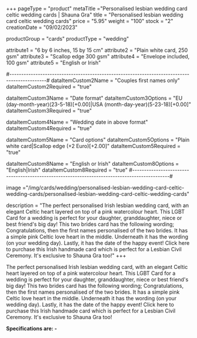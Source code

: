 +++
pageType = "product"
metaTitle ="Personalised lesbian wedding card celtic wedding cards | Shauna Gra"
title = "Personalised lesbian wedding card celtic wedding cards"
price = "5.95"
weight = "100"
stock = "2"
creationDate = "09/02/2023"

productGroup = "cards"
productType = "wedding"
 
attribute1 = "6 by 6 inches, 15 by 15 cm" 
attribute2 = "Plain white card, 250 gsm"
attribute3 = "Scallop edge 300 gsm"
attribute4 = "Envelope included, 100 gsm"
attribute5 = "English or Irish"
 
#---------------------------------------------------------------------------------------------#
dataItemCustom2Name = "Couples first names only"
dataItemCustom2Required = "true"

dataItemCustom3Name = "Date format"
dataItemCustom3Options = "EU (day-month-year)(23-5-18)[+0.00]|USA (month-day-year)(5-23-18)[+0.00]"
dataItemCustom3Required = "true"

dataItemCustom4Name = "Wedding date in above format"
dataItemCustom4Required = "true"

dataItemCustom5Name = "Card options"
dataItemCustom5Options = "Plain white card|Scallop edge (+2 Euro)[+2.00]"
dataItemCustom5Required = "true"

dataItemCustom8Name = "English or Irish"
dataItemCustom8Options = "English|Irish"
dataItemCustom8Required = "true"
#---------------------------------------------------------------------------------------------#

 
image ="/img/cards/wedding/personalised-lesbian-wedding-card-celtic-wedding-cards/personalised-lesbian-wedding-card-celtic-wedding-cards"
 
description = "The perfect personalised Irish lesbian wedding card, with an elegant Celtic heart layered on top of a pink watercolour heart.  This LGBT Card for a wedding is perfect for your daughter, granddaughter, niece or best friend's big day!  This two brides card has the following wording; Congratulations, then the first names personalised of the two brides.  It has a simple pink Celtic love heart in the middle.  Underneath it has the wording (on your wedding day).  Lastly, it has the date of the happy event!  Click here to purchase this Irish handmade card which is perfect for a Lesbian Civil Ceremony.  It's exclusive to Shauna Gra too!"
+++

The perfect personalised Irish lesbian wedding card, with an elegant Celtic heart layered on top of a pink watercolour heart. This LGBT Card for a wedding is perfect for your daughter, granddaughter, niece or best friend's big day! This two brides card has the following wording; Congratulations, then the first names personalised of the two brides. It has a simple pink Celtic love heart in the middle. Underneath it has the wording (on your wedding day). Lastly, it has the date of the happy event! Click here to purchase this Irish handmade card which is perfect for a Lesbian Civil Ceremony. It's exclusive to Shauna Gra too!

**Specifications are: -**
